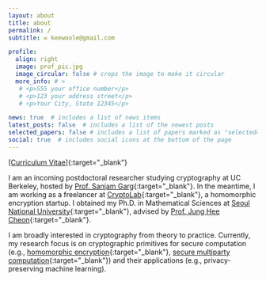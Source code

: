 ```yaml
---
layout: about
title: about
permalink: /
subtitle: ✉️ keewoole@gmail.com  

profile:
  align: right
  image: prof_pic.jpg
  image_circular: false # crops the image to make it circular
  more_info: # >
   # <p>555 your office number</p>
   # <p>123 your address street</p>
   # <p>Your City, State 12345</p>

news: true  # includes a list of news items
latest_posts: false  # includes a list of the newest posts
selected_papers: false # includes a list of papers marked as "selected={true}"
social: true  # includes social icons at the bottom of the page
---
```


[[Curriculum Vitae]](/assets/pdf/CV_KeewooLee.pdf){:target="\_blank"}

I am an incoming postdoctoral researcher studying cryptography at UC Berkeley, hosted by [Prof. Sanjam Garg](https://people.eecs.berkeley.edu/~sanjamg/){:target="\_blank"}. In the meantime, I am working as a freelancer at [CryptoLab](https://www.cryptolab.co.kr/en/home/){:target="\_blank"}, a homomorphic encryption startup. I obtained my Ph.D. in Mathematical Sciences at [Seoul National University](https://en.wikipedia.org/wiki/Seoul_National_University){:target="\_blank"}, advised by [Prof. Jung Hee Cheon](http://www.math.snu.ac.kr/~jhcheon/xe2/){:target="\_blank"}. 

I am broadly interested in cryptography from theory to practice. Currently, my research focus is on cryptographic primitives for secure computation (e.g., [homomorphic encryption](https://en.wikipedia.org/wiki/Homomorphic_encryption){:target="\_blank"}, [secure multiparty computation](https://en.wikipedia.org/wiki/Secure_multi-party_computation){:target="\_blank"}) and their applications (e.g., privacy-preserving machine learning).